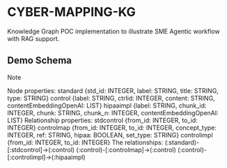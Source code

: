 # CYBER-MAPPING-KG
Knowledge Graph POC implementation to illustrate SME Agentic workflow with RAG support.

## Demo Schema
> [!NOTE]
>
> Node properties:
> standard {std_id: INTEGER, label: STRING, title: STRING, type: STRING}
> control {label: STRING, ctrlid: INTEGER, content: STRING, contentEmbeddingOpenAI: LIST}
> hipaaimpl {label: STRING, chunk_id: INTEGER, chunk: STRING, chunk_n: INTEGER, contentEmbeddingOpenAI: LIST}
> Relationship properties:
> stdcontrol {from_id: INTEGER, to_id: INTEGER}
> controlmap {from_id: INTEGER, to_id: INTEGER, concept_type: INTEGER, ref: STRING, hipaa: BOOLEAN, set_type: STRING}
> controlimpl {from_id: INTEGER, to_id: INTEGER}
> The relationships:
> (:standard)-[:stdcontrol]->(:control)
> (:control)-[:controlmap]->(:control)
> (:control)-[:controlimpl]->(:hipaaimpl)